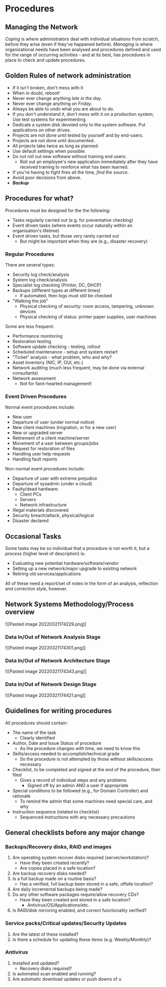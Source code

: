# Procedures
## Managing the Network
*Coping* is where administrators deal with individual situations from scratch, before they arise (even if they've happened before). *Managing* is where organizational needs have been analysed and procedures defined and used for the range of occurring activities - and at its best, has procedures in place to check and update procedures.

## Golden Rules of network administration
- If it isn't broken, don't mess with it
- When in doubt, reboot!
- Never ever change anything *late in the day.*
- Never ever change anything *on Friday.*
- Always be able to *undo* what you are about to do.
- If you don't understand it, don't mess with it on a production system; Use test systems for experimenting.
- Dedicate a system disk devoted only to the system software. Put applications on other drives.
- Projects are not done until tested by yourself and by end-users.
- Projects are not done until documented.
- All projects take twice as long as planned.
- Use default settings when possible.
- Do not roll out new software without training end users:
	- Roll out an employee's new application immediately after they have received training to reinforce what has been learned.
- If you're having to fight fires all the time, *find the source.*
- Avoid poor decisions from above.
- ***Backup***

## Procedures for what?
Procedures must be designed for the the following:
- Tasks regularly carried out (e.g. for preventative checking)
- Event driven tasks (where events occur naturally within an organisation's lifetime)
- Event driven tasks, but those very rarely carried out
	- But might be important when they are (e.g., disaster recovery)

### Regular Procedures
There are several types:
- Security log check/analysis
- System log check/analysis
- Specialist log checking (Printer, DC, DHCP)
- Backups (different types at different times)
	- If automated, then logs must still be checked
- "Walking the job"
	- Physical checking of security: room access, tampering, unknown devices
	- Physical checking of status: printer paper supplies, user machines

Some are less frequent:
- Performance monitoring
- Restoration testing
- Software update checking - testing, rollout
- Scheduled maintenance - setup and system restart
- "Ticket" analysis - what problem, who and why?
- Asset inventory (NIC, IP, OUI, etc.)
- Network auditing (much less frequent, may be done via external consultants)
- Network assessment
	- Not for faint-hearted management!

### Event Driven Procedures
Normal event procedures include:
- New user
- Departure of user (under normal notice)
- New client machines (migration, or for a new user)
- New or upgraded server
- Retirement of a client machine/server
- Movement of a user between groups/jobs
- Request for restoration of files
- Handling user help requests
- Handling fault reports

Non-normal event procedures include:
- Departure of user with extreme prejudice
- Departure of sysadmin (under a cloud)
- Faulty/dead hardware:
	- Client PCs
	- Servers
	- Network infrastructure
- Illegal materials discovered
- Security breach/attack, physical/logical
- Disaster declared

## Occasional Tasks
Some tasks may be so individual that a procedure is not worth it, but a *process* (higher level of description) is:
- Evaluating new potential hardware/software/vendor
- Setting up a new network/major upgrade to existing network
- Retiring old services/applications

All of these need a report/set of notes in the form of an analysis, reflection and correction style, however.

## Network Systems Methodology/Process overview
![[Pasted image 20220321174229.png]]
### Data In/Out of Network Analysis Stage
![[Pasted image 20220321174301.png]]
### Data In/Out of Network Architecture Stage
![[Pasted image 20220321174343.png]]
### Data In/Out of Network Design Stage
![[Pasted image 20220321174421.png]]

## Guidelines for writing procedures
All procedures should contain:
- The name of the task
	- Clearly identified
- Author, Date and Issue Status of procedure
	- As the procedure changes with time, we need to know this
- Skills/access needed to accomplish/technical grade
	- So the procedure is not attempted by those without skills/access necessary
- Checklist, to be completed and signed at the end of the procedure, then filed
	- Gives a record of individual steps and any problems
		- Signed off by an admin AND a user if appropriate
- Special conditions to be followed (e.g., for Domain Controller) and rationale
	- To remind the admin that some machines need special care, and why
- Instruction sequence (related to checklist)
	- Sequenced instructions with any necessary precautions

## General checklists before any major change
### Backups/Recovery disks, RAID and images
1) Are operating system recover disks required (server/workstation)?
	- Have they been created recently?
	- Are copies placed in a safe location?
1) Are backup recovery disks needed?
2) Is a full backup made on a routine basis?
	- Has a verified, full backup been stored in a safe, offsite location?
3) Are daily incremental backups being made?
4) Do any other software packages require/allow recovery CDs?
	- Have they been created and stored in a safe location?
		- Antivirus/OS/Applications/etc.
5) Is RAID/disk mirroring enabled, and correct functionality verified?

### Service packs/Critical updates/Security Updates
1) Are the latest of these installed?
2) Is there a schedule for updating these items (e.g. Weekly/Monthly)?

### Antivirus
1) Installed and updated?
	- Recovery disks required?
2) Is automated scan enabled and running?
3) Are automatic download updates or push downs of u